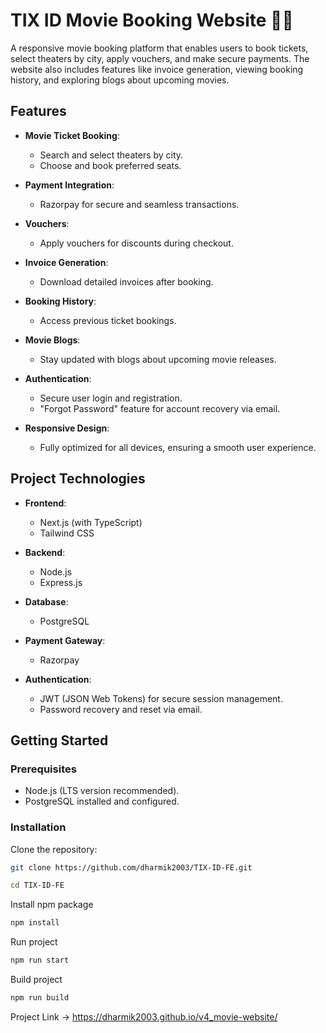 # TIX ID Movie Booking Website 🎥🍿

A responsive movie booking platform that enables users to book tickets, select theaters by city, apply vouchers, and make secure payments. The website also includes features like invoice generation, viewing booking history, and exploring blogs about upcoming movies.

## Features

- **Movie Ticket Booking**:  
  - Search and select theaters by city.  
  - Choose and book preferred seats.  

- **Payment Integration**:  
  - Razorpay for secure and seamless transactions.  

- **Vouchers**:  
  - Apply vouchers for discounts during checkout.  

- **Invoice Generation**:  
  - Download detailed invoices after booking.  

- **Booking History**:  
  - Access previous ticket bookings.  

- **Movie Blogs**:  
  - Stay updated with blogs about upcoming movie releases.  

- **Authentication**:  
  - Secure user login and registration.  
  - "Forgot Password" feature for account recovery via email.  

- **Responsive Design**:  
  - Fully optimized for all devices, ensuring a smooth user experience.  

## Project Technologies

- **Frontend**:  
  - Next.js (with TypeScript)  
  - Tailwind CSS  

- **Backend**:  
  - Node.js  
  - Express.js  

- **Database**:  
  - PostgreSQL  

- **Payment Gateway**:  
  - Razorpay  

- **Authentication**:  
  - JWT (JSON Web Tokens) for secure session management.  
  - Password recovery and reset via email.  

## Getting Started

### Prerequisites

- Node.js (LTS version recommended).  
- PostgreSQL installed and configured.

### Installation

Clone the repository:

```bash
git clone https://github.com/dharmik2003/TIX-ID-FE.git
```

```bash
cd TIX-ID-FE
```

Install npm package

```bash
npm install
```

Run project

```bash
npm run start
```

Build project 

```bash
npm run build
```

Project Link -> https://dharmik2003.github.io/v4_movie-website/
